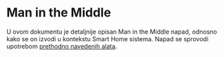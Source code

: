 # Man in the Middle

U ovom dokumentu je detaljnije opisan Man in the Middle napad, odnosno kako se on izvodi u kontekstu Smart Home sistema. Napad se sprovodi upotrebom [prethodno navedenih alata](analiza-pretnji.md#man-in-the-middle).